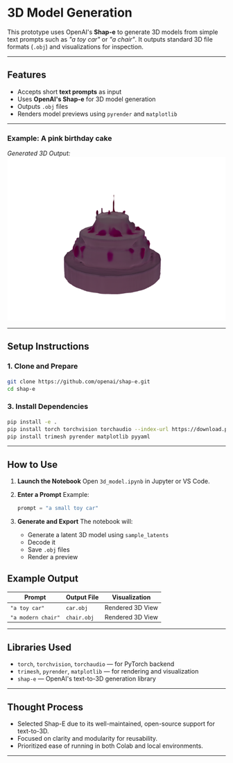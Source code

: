 #  3D Model Generation 

This prototype uses OpenAI's **Shap-e** to generate 3D models from simple text prompts such as _"a toy car"_ or _"a chair"_. It outputs standard 3D file formats (`.obj`) and visualizations for inspection.

---

##  Features

-  Accepts short **text prompts** as input
-  Uses **OpenAI's Shap-e** for 3D model generation
-  Outputs `.obj` files
-  Renders model previews using `pyrender` and `matplotlib`


---

### Example: A pink birthday cake

*Generated 3D Output:*
![Output](Screenshots/3D_output_image/input_text_prompt2.png)


---

##  Setup Instructions

### 1. Clone and Prepare

```bash
git clone https://github.com/openai/shap-e.git
cd shap-e
````


### 3. Install Dependencies

```bash
pip install -e .
pip install torch torchvision torchaudio --index-url https://download.pytorch.org/whl/cu121
pip install trimesh pyrender matplotlib pyyaml
```

---

## How to Use

1. **Launch the Notebook**
   Open `3d_model.ipynb` in Jupyter or VS Code.

2. **Enter a Prompt**
   Example:

   ```python
   prompt = "a small toy car"
   ```

3. **Generate and Export**
   The notebook will:

   * Generate a latent 3D model using `sample_latents`
   * Decode it
   * Save `.obj` files
   * Render a preview


## Example Output

| Prompt             | Output File | Visualization    |
| ------------------ | ----------- | ---------------- |
| `"a toy car"`      | `car.obj`   | Rendered 3D View |
| `"a modern chair"` | `chair.obj` | Rendered 3D View |

---

## Libraries Used

* `torch`, `torchvision`, `torchaudio` — for PyTorch backend
* `trimesh`, `pyrender`, `matplotlib` — for rendering and visualization
* `shap-e` — OpenAI's text-to-3D generation library

---

## Thought Process

* Selected Shap-E due to its well-maintained, open-source support for text-to-3D.
* Focused on clarity and modularity for reusability.
* Prioritized ease of running in both Colab and local environments.

---

